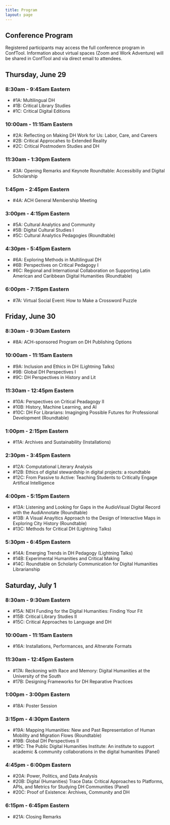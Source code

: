 ```yaml
---
title: Program
layout: page
---
```


## Conference Program

Registered participants may access the full conference program in ConfTool. Information about virtual spaces (Zoom and Work Adventure) will be shared in ConfTool and via direct email to attendees. 

## Thursday, June 29
### 8:30am - 9:45am Eastern
* #1A: Multilingual DH
* #1B: Critical Library Studies
* #1C: Critical Digital Editions

### 10:00am - 11:15am Eastern
* #2A: Reflecting on Making DH Work for Us: Labor, Care, and Careers
* #2B: Critical Approcahes to Extended Reality
* #2C: Critical Postmodern Studies and DH

### 11:30am - 1:30pm Eastern
* #3A: Opening Remarks and Keynote Roundtable: Accessibiliy and Digital Scholarship

### 1:45pm - 2:45pm Eastern
* #4A: ACH General Membership Meeting

### 3:00pm - 4:15pm Eastern
* #5A: Cultural Analytics and Community
* #5B: Digital Cultural Studies I
* #5C: Cultural Analytics Pedagogies (Roundtable)

### 4:30pm - 5:45pm Eastern
* #6A: Exploring Methods in Multilingual DH
* #6B: Perspectives on Critical Pedagogy I
* #6C: Regional and International Collaboration on Supporting Latin American and Caribbean Digital Humanities (Roundtable)

### 6:00pm - 7:15pm Eastern
* #7A: Virtual Social Event: How to Make a Crossword Puzzle

## Friday, June 30
### 8:30am - 9:30am Eastern
* #8A: ACH-sponsored Program on DH Publishing Options

### 10:00am - 11:15am Eastern
* #9A: Inclusion and Ethics in DH (Lightning Talks)
* #9B: Global DH Perspectives I
* #9C: DH Perspectives in History and Lit

### 11:30am - 12:45pm Eastern
* #10A: Perspectives on Critical Peadagogy II
* #10B: History, Machine Learning, and AI
* #10C: DH For Librarians: Imaginging Possible Futures for Professional Development (Roundtable)

### 1:00pm - 2:15pm Eastern
* #11A: Archives and Sustainability (Installations)

### 2:30pm - 3:45pm Eastern
* #12A: Computational Literary Analysis
* #12B: Ethics of digital stewardship in digital projects: a roundtable
* #12C: From Passive to Active: Teaching Students to Critically Engage Artifical Intelligence

### 4:00pm - 5:15pm Eastern
* #13A: Listening and Looking for Gaps in the AudioVisual Digital Record with the AudiAnnotate (Roundtable)
* #13B: A Visual Anayltics Approach to the Design of Interactive Maps in Exploring City History (Roundtable)
* #13C: Methods for Critical DH (Lightning Talks)

### 5:30pm - 6:45pm Eastern
* #14A: Emerging Trends in DH Pedagogy (Lightning Talks)
* #14B: Experimental Humanities and Critical Making
* #14C: Roundtable on Scholarly Communication for Digital Humanities Librarianship

## Saturday, July 1
### 8:30am - 9:30am Eastern
* #15A: NEH Funding for the Digital Humanities: Finding Your Fit
* #15B: Critical Library Studies II
* #15C: Critical Approaches to Language and DH

### 10:00am - 11:15am Eastern
* #16A: Installations, Performances, and Altnerate Formats

### 11:30am - 12:45pm Eastern
* #17A: Reckoning with Race and Memory: Digital Humanities at the University of the South
* #17B: Designing Frameworks for DH Reparative Practices

### 1:00pm - 3:00pm Eastern
* #18A: Poster Session

### 3:15pm - 4:30pm Eastern
* #19A: Mapping Humanities: New and Past Representation of Human Mobility and Migration Flows (Roundtable)
* #19B: Global DH Perspectives II
* #19C: The Public Digital Humanities Institute: An institute to support academic & community collaborations in the digital humanities (Panel)

### 4:45pm - 6:00pm Eastern
* #20A: Power, Politics, and Data Analysis
* #20B: Digital (Humanities) Trace Data: Critical Approaches to Platforms, APIs, and Metrics for Studying DH Communities (Panel)
* #20C: Proof of Existence: Archives, Community and DH

### 6:15pm - 6:45pm Eastern
* #21A: Closing Remarks
